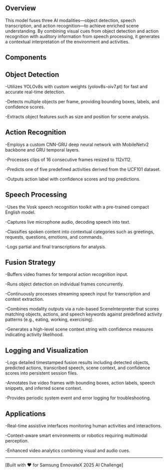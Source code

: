 ## Overview
This model fuses three AI modalities—object detection, speech transcription, and action recognition—to achieve enriched scene understanding. By combining visual cues from object detection and action recognition with auditory information from speech processing, it generates a contextual interpretation of the environment and activities.

## Components
## Object Detection
-Utilizes YOLOv8s with custom weights (yolov8s-oiv7.pt) for fast and accurate real-time detection.

-Detects multiple objects per frame, providing bounding boxes, labels, and confidence scores.

-Extracts object features such as size and position for scene analysis.

## Action Recognition
-Employs a custom CNN-GRU deep neural network with MobileNetv2 backbone and GRU temporal layers.

-Processes clips of 16 consecutive frames resized to 112x112.

-Predicts one of five predefined activities derived from the UCF101 dataset.

-Outputs action label with confidence scores and top predictions.

## Speech Processing
-Uses the Vosk speech recognition toolkit with a pre-trained compact English model.

-Captures live microphone audio, decoding speech into text.

-Classifies spoken content into contextual categories such as greetings, requests, questions, emotions, and commands.

-Logs partial and final transcriptions for analysis.

## Fusion Strategy
-Buffers video frames for temporal action recognition input.

-Runs object detection on individual frames concurrently.

-Continuously processes streaming speech input for transcription and context extraction.

-Combines modality outputs via a rule-based SceneInterpreter that scores matching objects, actions, and speech keywords against predefined activity patterns (e.g., eating, working, exercising).

-Generates a high-level scene context string with confidence measures indicating activity likelihood.

## Logging and Visualization
-Logs detailed timestamped fusion results including detected objects, predicted actions, transcribed speech, scene context, and confidence scores into persistent session files.

-Annotates live video frames with bounding boxes, action labels, speech snippets, and inferred scene context.

-Provides periodic system event and error logging for troubleshooting.

## Applications
-Real-time assistive interfaces monitoring human activities and interactions.

-Context-aware smart environments or robotics requiring multimodal perception.

-Enhanced video analytics combining visual and audio cues.

---
[Built with ❤ for Samsung EnnovateX 2025 AI Challenge]
